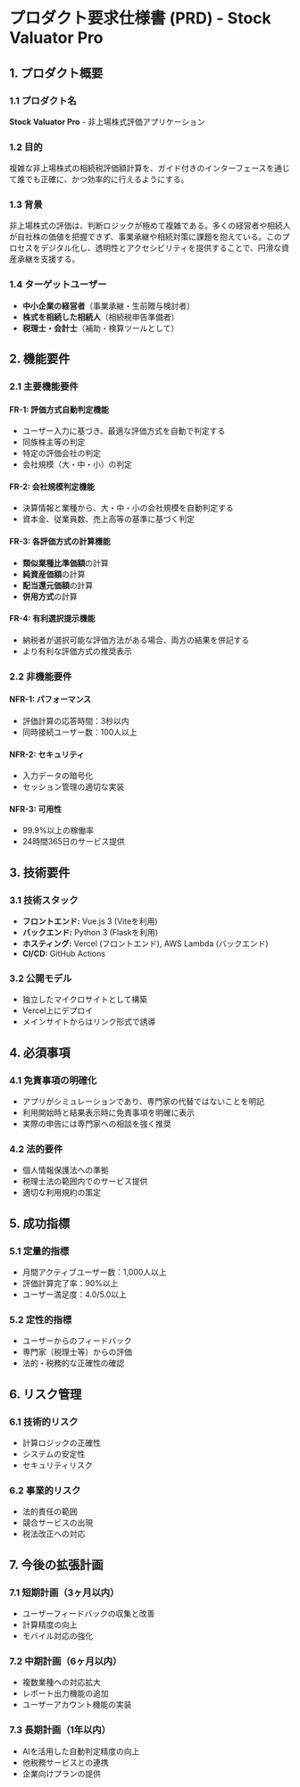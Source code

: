 # プロダクト要求仕様書 (PRD) - Stock Valuator Pro

## 1. プロダクト概要

### 1.1 プロダクト名
**Stock Valuator Pro** - 非上場株式評価アプリケーション

### 1.2 目的
複雑な非上場株式の相続税評価額計算を、ガイド付きのインターフェースを通じて誰でも正確に、かつ効率的に行えるようにする。

### 1.3 背景
非上場株式の評価は、判断ロジックが極めて複雑である。多くの経営者や相続人が自社株の価値を把握できず、事業承継や相続対策に課題を抱えている。このプロセスをデジタル化し、透明性とアクセシビリティを提供することで、円滑な資産承継を支援する。

### 1.4 ターゲットユーザー
- **中小企業の経営者**（事業承継・生前贈与検討者）
- **株式を相続した相続人**（相続税申告準備者）
- **税理士・会計士**（補助・検算ツールとして）

## 2. 機能要件

### 2.1 主要機能要件

#### FR-1: 評価方式自動判定機能
- ユーザー入力に基づき、最適な評価方式を自動で判定する
- 同族株主等の判定
- 特定の評価会社の判定
- 会社規模（大・中・小）の判定

#### FR-2: 会社規模判定機能
- 決算情報と業種から、大・中・小の会社規模を自動判定する
- 資本金、従業員数、売上高等の基準に基づく判定

#### FR-3: 各評価方式の計算機能
- **類似業種比準価額**の計算
- **純資産価額**の計算
- **配当還元価額**の計算
- **併用方式**の計算

#### FR-4: 有利選択提示機能
- 納税者が選択可能な評価方法がある場合、両方の結果を併記する
- より有利な評価方式の推奨表示

### 2.2 非機能要件

#### NFR-1: パフォーマンス
- 評価計算の応答時間：3秒以内
- 同時接続ユーザー数：100人以上

#### NFR-2: セキュリティ
- 入力データの暗号化
- セッション管理の適切な実装

#### NFR-3: 可用性
- 99.9%以上の稼働率
- 24時間365日のサービス提供

## 3. 技術要件

### 3.1 技術スタック
- **フロントエンド:** Vue.js 3 (Viteを利用)
- **バックエンド:** Python 3 (Flaskを利用)
- **ホスティング:** Vercel (フロントエンド), AWS Lambda (バックエンド)
- **CI/CD:** GitHub Actions

### 3.2 公開モデル
- 独立したマイクロサイトとして構築
- Vercel上にデプロイ
- メインサイトからはリンク形式で誘導

## 4. 必須事項

### 4.1 免責事項の明確化
- アプリがシミュレーションであり、専門家の代替ではないことを明記
- 利用開始時と結果表示時に免責事項を明確に表示
- 実際の申告には専門家への相談を強く推奨

### 4.2 法的要件
- 個人情報保護法への準拠
- 税理士法の範囲内でのサービス提供
- 適切な利用規約の策定

## 5. 成功指標

### 5.1 定量的指標
- 月間アクティブユーザー数：1,000人以上
- 評価計算完了率：90%以上
- ユーザー満足度：4.0/5.0以上

### 5.2 定性的指標
- ユーザーからのフィードバック
- 専門家（税理士等）からの評価
- 法的・税務的な正確性の確認

## 6. リスク管理

### 6.1 技術的リスク
- 計算ロジックの正確性
- システムの安定性
- セキュリティリスク

### 6.2 事業的リスク
- 法的責任の範囲
- 競合サービスの出現
- 税法改正への対応

## 7. 今後の拡張計画

### 7.1 短期計画（3ヶ月以内）
- ユーザーフィードバックの収集と改善
- 計算精度の向上
- モバイル対応の強化

### 7.2 中期計画（6ヶ月以内）
- 複数業種への対応拡大
- レポート出力機能の追加
- ユーザーアカウント機能の実装

### 7.3 長期計画（1年以内）
- AIを活用した自動判定精度の向上
- 他税務サービスとの連携
- 企業向けプランの提供 